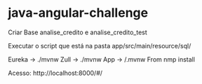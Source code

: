 # java-angular-challenge

Criar Base analise_credito e analise_credito_test

Executar o script que está na pasta app/src/main/resource/sql/

Eureka -> ./mvnw
Zull -> ./mvnw
App -> /.mvnw
From nmp install

Acesso: http://localhost:8000/#/
